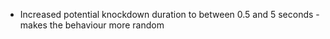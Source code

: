 - Increased potential knockdown duration to between 0.5 and 5 seconds - makes the behaviour more random
